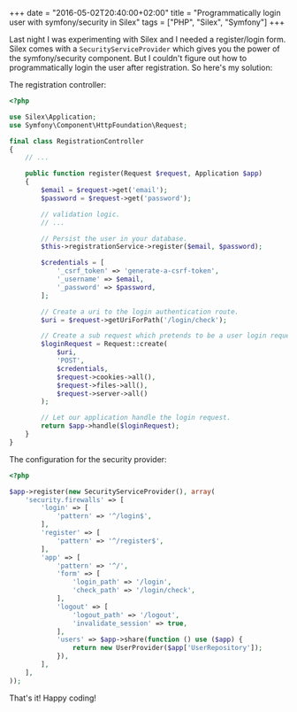+++
date = "2016-05-02T20:40:00+02:00"
title = "Programmatically login user with symfony/security in Silex"
tags = ["PHP", "Silex", "Symfony"]
+++

Last night I was experimenting with Silex and I needed a register/login form. Silex comes with a `SecurityServiceProvider` which gives you the power of the symfony/security component. But I couldn't figure out how to programmatically login the user after registration. So here's my solution:

The registration controller:
```php
<?php

use Silex\Application;
use Symfony\Component\HttpFoundation\Request;

final class RegistrationController
{
    // ...

    public function register(Request $request, Application $app)
    {
        $email = $request->get('email');
        $password = $request->get('password');

        // validation logic.
        // ...

        // Persist the user in your database.
        $this->registrationService->register($email, $password);

        $credentials = [
            '_csrf_token' => 'generate-a-csrf-token',
            '_username' => $email,
            '_password' => $password,
        ];

        // Create a uri to the login authentication route.
        $uri = $request->getUriForPath('/login/check');

        // Create a sub request which pretends to be a user login request.
        $loginRequest = Request::create(
            $uri,
            'POST',
            $credentials,
            $request->cookies->all(),
            $request->files->all(),
            $request->server->all()
        );

        // Let our application handle the login request.
        return $app->handle($loginRequest);
    }
}
```

The configuration for the security provider:
```php
<?php

$app->register(new SecurityServiceProvider(), array(
    'security.firewalls' => [
        'login' => [
            'pattern' => '^/login$',
        ],
        'register' => [
            'pattern' => '^/register$',
        ],
        'app' => [
            'pattern' => '^/',
            'form' => [
                'login_path' => '/login',
                'check_path' => '/login/check',
            ],
            'logout' => [
                'logout_path' => '/logout',
                'invalidate_session' => true,
            ],
            'users' => $app->share(function () use ($app) {
                return new UserProvider($app['UserRepository']);
            }),
        ],
    ],
));
```

That's it! Happy coding!
